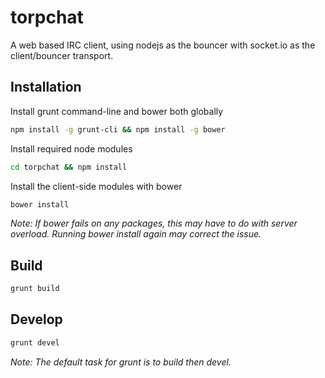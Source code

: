 torpchat
========

A web based IRC client, using nodejs as the bouncer with socket.io as the client/bouncer transport.



Installation
------------

Install grunt command-line and bower both globally

```bash
npm install -g grunt-cli && npm install -g bower
```

Install required node modules

```bash
cd torpchat && npm install
```

Install the client-side modules with bower

```bash
bower install
```
*Note: If bower fails on any packages, this may have to do with server overload. Running bower install again may correct the issue.*



Build
-----

```bash
grunt build
```


Develop
-------

```bash
grunt devel
```




*Note: The default task for grunt is to build then devel.*
